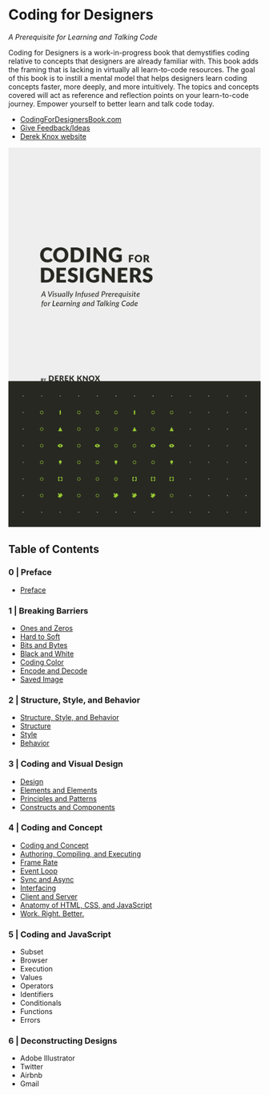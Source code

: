 # Coding for Designers

*A Prerequisite for Learning and Talking Code*

Coding for Designers is a work-in-progress book that demystifies coding relative to concepts that designers are already familiar with. This book adds the framing that is lacking in virtually all learn-to-code resources. The goal of this book is to instill a mental model that helps designers learn coding concepts faster, more deeply, and more intuitively. The topics and concepts covered will act as reference and reflection points on your learn-to-code journey. Empower yourself to better learn and talk code today.

- [CodingForDesignersBook.com](http://codingfordesignersbook.com/)
- [Give Feedback/Ideas](https://goo.gl/forms/hFoc5wE7x7KCYDwI2)
- [Derek Knox website](http://www.derekknox.com)

![Coding for Designers](book/assets/img/coding-for-designers-4-visually-infused.png?v0.3 "Coding for Designers")

## Table of Contents

### 0 | Preface
- [Preface](book/Coding%20for%20Designers/Preface.md)

### 1 | Breaking Barriers
- [Ones and Zeros](book/Breaking%20Barriers/Ones%20and%20Zeros.md)
- [Hard to Soft](book/Breaking%20Barriers/Hard%20to%20Soft.md)
- [Bits and Bytes](book/Breaking%20Barriers/Bits%20and%20Bytes.md)
- [Black and White](book/Breaking%20Barriers/Black%20and%20White.md)
- [Coding Color](book/Breaking%20Barriers/Coding%20Color.md)
- [Encode and Decode](book/Breaking%20Barriers/Encode%20and%20Decode.md)
- [Saved Image](book/Breaking%20Barriers/Saved%20Image.md)

### 2 | Structure, Style, and Behavior
- [Structure, Style, and Behavior](book/Structure%20Style%20Behavior/Structure%2C%20Style%2C%20and%20Behavior.md)
- [Structure](book/Structure%20Style%20Behavior/Structure.md)
- [Style](book/Structure%20Style%20Behavior/Style.md)
- [Behavior](book/Structure%20Style%20Behavior/Behavior.md)

### 3 | Coding and Visual Design
- [Design](book/Coding%20and%20Visual%20Design/Design.md)
- [Elements and Elements](book/Coding%20and%20Visual%20Design/Elements%20and%20Elements.md)
- [Principles and Patterns](book/Coding%20and%20Visual%20Design/Principles%20and%20Patterns.md)
- [Constructs and Components](book/Coding%20and%20Visual%20Design/Constructs%20and%20Components.md)

### 4 | Coding and Concept
- [Coding and Concept](book/Coding%20and%20Concept/Coding%20and%20Concept.md)
- [Authoring, Compiling, and Executing](book/Coding%20and%20Concept/Authoring,%20Compiling,%20and%20Executing.md)
- [Frame Rate](book/Coding%20and%20Concept/Frame%20Rate.md)
- [Event Loop](book/Coding%20and%20Concept/Event%20Loop.md)
- [Sync and Async](book/Coding%20and%20Concept/Sync%20and%20Async.md)
- [Interfacing](book/Coding%20and%20Concept/Interfacing.md)
- [Client and Server](book/Coding%20and%20Concept/Client%20and%20Server.md)
- [Anatomy of HTML, CSS, and JavaScript](book/Coding%20and%20Concept/Anatomy%20of%20HTML,%20CSS,%20and%20JavaScript.md)
- [Work. Right. Better.](book/Coding%20and%20Concept/Work.%20Right.%20Better..md)

### 5 | Coding and JavaScript
- Subset
- Browser
- Execution
- Values
- Operators
- Identifiers
- Conditionals
- Functions
- Errors

### 6 | Deconstructing Designs
- Adobe Illustrator
- Twitter
- Airbnb
- Gmail
